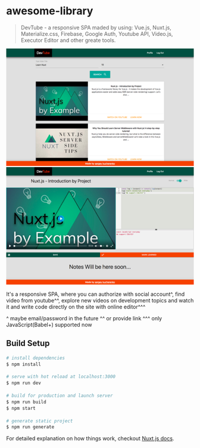 # awesome-library

> DevTube - a responsive SPA maded by using: Vue.js, Nuxt.js, Materialize.css, Firebase, Google Auth, Youtube API, Video.js, Executor Editor and other greate tools.

![alt text](https://raw.githubusercontent.com/cherenkor/dev-tube/master/preview1.png)
![alt text](https://raw.githubusercontent.com/cherenkor/dev-tube/master/preview2.png)

It's a responsive SPA, where you can authorize with social account^, find video from youtube^^, explore new videos on development topics and watch it and write code directly on the site with online editor^^^

^ maybe email/password in the future
^^ or provide link
^^^ only JavaScript(Babel+) supported now

## Build Setup

```bash
# install dependencies
$ npm install

# serve with hot reload at localhost:3000
$ npm run dev

# build for production and launch server
$ npm run build
$ npm start

# generate static project
$ npm run generate
```

For detailed explanation on how things work, checkout [Nuxt.js docs](https://nuxtjs.org).

